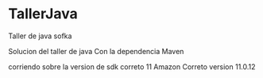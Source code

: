 # TallerJava
Taller de java sofka

Solucion del taller de java
Con la dependencia Maven

corriendo sobre la version de sdk correto 11 Amazon Correto version 11.0.12
